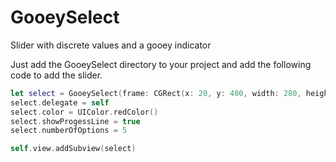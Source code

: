# GooeySelect
Slider with discrete values and a gooey indicator

Just add the GooeySelect directory to your project and add the following code to add the slider.
```Swift
let select = GooeySelect(frame: CGRect(x: 20, y: 400, width: 280, height: 50))
select.delegate = self
select.color = UIColor.redColor()
select.showProgessLine = true
select.numberOfOptions = 5

self.view.addSubview(select)
```

